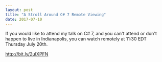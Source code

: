 ```yaml
---
layout: post
title: "A Stroll Around C# 7 Remote Viewing"
date: 2017-07-10
---
```


If you would like to attend my talk on C# 7, and you can't attend or don't happen to live in Indianapolis, you can watch remotely at 11:30 EDT Thursday July 20th. 

<a href="http://bit.ly/2uIXPFN">http://bit.ly/2uIXPFN</a>